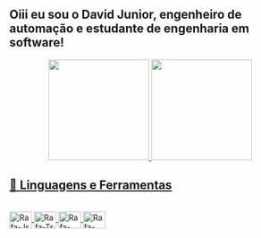 ##  Oiii eu sou o David Junior, engenheiro de automação e estudante de engenharia em software!

<div align="center">
  <a href="https://github.com/Davidjr2889">
  <img height="180em" src="https://github-readme-stats.vercel.app/api?username=Davidjr2889&show_icons=true&theme=dracula&include_all_commits=true&count_private=true"/>
  <img height="180em" src="https://github-readme-stats.vercel.app/api/top-langs/?username=Davidjr2889&layout=compact&langs_count=7&theme=dracula"/>
</div>

## 🚀 Linguagens e Ferramentas

<div style="display: inline_block"><br>
  <img align="center" alt="Rafa-Js" height="30" width="40" img src="https://cdn.jsdelivr.net/gh/devicons/devicon/icons/adonisjs/adonisjs-original.svg" />

  <img align="center" alt="Rafa-Ts" height="30" width="40" src="https://cdn.jsdelivr.net/gh/devicons/devicon/icons/adonisjs/adonisjs-original.svg">

  <img align="center" alt="Rafa-React" height="30" width="40" src="https://cdn.jsdelivr.net/gh/devicons/devicon/icons/adonisjs/adonisjs-original.svg">

  <img align="center" alt="Rafa-HTML" height="30" width="40" src="https://cdn.jsdelivr.net/gh/devicons/devicon/icons/adonisjs/adonisjs-original.svg">

</div>
